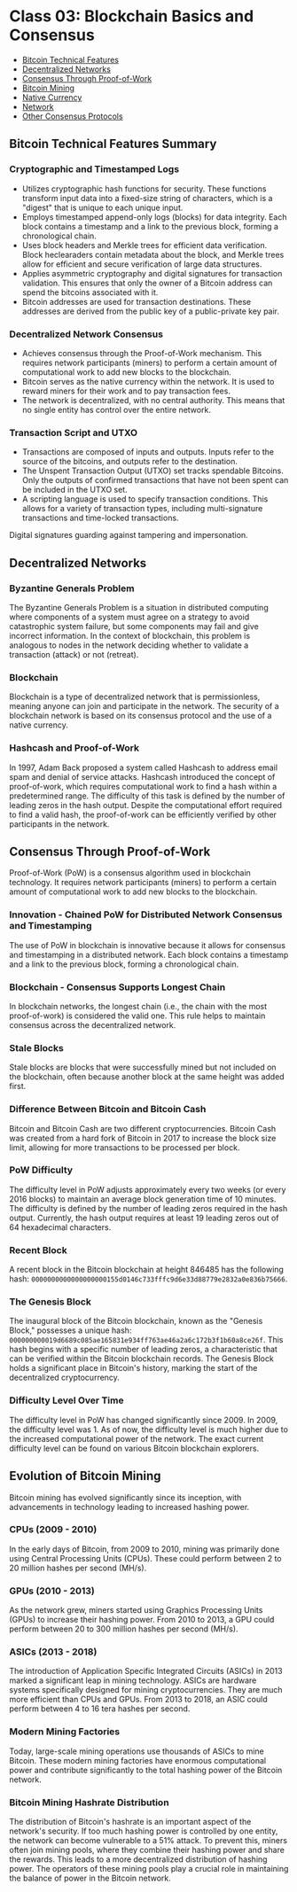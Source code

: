# Class 03: Blockchain Basics and Consensus
- [Bitcoin Technical Features](#bitcoin-technical-features)
- [Decentralized Networks](#decentralized-networks)
- [Consensus Through Proof-of-Work](#consensus-through-proof-of-work)
- [Bitcoin Mining](#bitcoin-mining)
- [Native Currency](#native-currency)
- [Network](#network)
- [Other Consensus Protocols](#other-consensus-protocols)

## Bitcoin Technical Features Summary

### Cryptographic and Timestamped Logs
- Utilizes cryptographic hash functions for security. These functions transform input data into a fixed-size string of characters, which is a "digest" that is unique to each unique input.
- Employs timestamped append-only logs (blocks) for data integrity. Each block contains a timestamp and a link to the previous block, forming a chronological chain.
- Uses block headers and Merkle trees for efficient data verification. Block heclearaders contain metadata about the block, and Merkle trees allow for efficient and secure verification of large data structures.
- Applies asymmetric cryptography and digital signatures for transaction validation. This ensures that only the owner of a Bitcoin address can spend the bitcoins associated with it.
- Bitcoin addresses are used for transaction destinations. These addresses are derived from the public key of a public-private key pair.

### Decentralized Network Consensus
- Achieves consensus through the Proof-of-Work mechanism. This requires network participants (miners) to perform a certain amount of computational work to add new blocks to the blockchain.
- Bitcoin serves as the native currency within the network. It is used to reward miners for their work and to pay transaction fees.
- The network is decentralized, with no central authority. This means that no single entity has control over the entire network.

### Transaction Script and UTXO
- Transactions are composed of inputs and outputs. Inputs refer to the source of the bitcoins, and outputs refer to the destination.
- The Unspent Transaction Output (UTXO) set tracks spendable Bitcoins. Only the outputs of confirmed transactions that have not been spent can be included in the UTXO set.
- A scripting language is used to specify transaction conditions. This allows for a variety of transaction types, including multi-signature transactions and time-locked transactions.

Digital signatures guarding against tampering and impersonation.
## Decentralized Networks

### Byzantine Generals Problem
The Byzantine Generals Problem is a situation in distributed computing where components of a system must agree on a strategy to avoid catastrophic system failure, but some components may fail and give incorrect information. In the context of blockchain, this problem is analogous to nodes in the network deciding whether to validate a transaction (attack) or not (retreat).

### Blockchain
Blockchain is a type of decentralized network that is permissionless, meaning anyone can join and participate in the network. The security of a blockchain network is based on its consensus protocol and the use of a native currency.

### Hashcash and Proof-of-Work
In 1997, Adam Back proposed a system called Hashcash to address email spam and denial of service attacks. Hashcash introduced the concept of proof-of-work, which requires computational work to find a hash within a predetermined range. The difficulty of this task is defined by the number of leading zeros in the hash output. Despite the computational effort required to find a valid hash, the proof-of-work can be efficiently verified by other participants in the network.
## Consensus Through Proof-of-Work
Proof-of-Work (PoW) is a consensus algorithm used in blockchain technology. It requires network participants (miners) to perform a certain amount of computational work to add new blocks to the blockchain.

### Innovation - Chained PoW for Distributed Network Consensus and Timestamping
The use of PoW in blockchain is innovative because it allows for consensus and timestamping in a distributed network. Each block contains a timestamp and a link to the previous block, forming a chronological chain.

### Blockchain - Consensus Supports Longest Chain
In blockchain networks, the longest chain (i.e., the chain with the most proof-of-work) is considered the valid one. This rule helps to maintain consensus across the decentralized network.

### Stale Blocks
Stale blocks are blocks that were successfully mined but not included on the blockchain, often because another block at the same height was added first.

### Difference Between Bitcoin and Bitcoin Cash
Bitcoin and Bitcoin Cash are two different cryptocurrencies. Bitcoin Cash was created from a hard fork of Bitcoin in 2017 to increase the block size limit, allowing for more transactions to be processed per block.

### PoW Difficulty
The difficulty level in PoW adjusts approximately every two weeks (or every 2016 blocks) to maintain an average block generation time of 10 minutes. The difficulty is defined by the number of leading zeros required in the hash output. Currently, the hash output requires at least 19 leading zeros out of 64 hexadecimal characters.

### Recent Block
A recent block in the Bitcoin blockchain at height 846485 has the following hash: `0000000000000000000155d0146c733fffc9d6e33d88779e2832a0e836b75666`.

### The Genesis Block
The inaugural block of the Bitcoin blockchain, known as the "Genesis Block," possesses a unique hash:` 000000000019d6689c085ae165831e934ff763ae46a2a6c172b3f1b60a8ce26f`. This hash begins with a specific number of leading zeros, a characteristic that can be verified within the Bitcoin blockchain records. The Genesis Block holds a significant place in Bitcoin's history, marking the start of the decentralized cryptocurrency.

### Difficulty Level Over Time
The difficulty level in PoW has changed significantly since 2009. In 2009, the difficulty level was 1. As of now, the difficulty level is much higher due to the increased computational power of the network. The exact current difficulty level can be found on various Bitcoin blockchain explorers.

## Evolution of Bitcoin Mining

Bitcoin mining has evolved significantly since its inception, with advancements in technology leading to increased hashing power.

### CPUs (2009 - 2010)
In the early days of Bitcoin, from 2009 to 2010, mining was primarily done using Central Processing Units (CPUs). These could perform between 2 to 20 million hashes per second (MH/s).

### GPUs (2010 - 2013)
As the network grew, miners started using Graphics Processing Units (GPUs) to increase their hashing power. From 2010 to 2013, a GPU could perform between 20 to 300 million hashes per second (MH/s).

### ASICs (2013 - 2018)
The introduction of Application Specific Integrated Circuits (ASICs) in 2013 marked a significant leap in mining technology. ASICs are hardware systems specifically designed for mining cryptocurrencies. They are much more efficient than CPUs and GPUs. From 2013 to 2018, an ASIC could perform between 4 to 16 tera hashes per second.

### Modern Mining Factories
Today, large-scale mining operations use thousands of ASICs to mine Bitcoin. These modern mining factories have enormous computational power and contribute significantly to the total hashing power of the Bitcoin network.

### Bitcoin Mining Hashrate Distribution
The distribution of Bitcoin's hashrate is an important aspect of the network's security. If too much hashing power is controlled by one entity, the network can become vulnerable to a 51% attack. To prevent this, miners often join mining pools, where they combine their hashing power and share the rewards. This leads to a more decentralized distribution of hashing power. The operators of these mining pools play a crucial role in maintaining the balance of power in the Bitcoin network.
